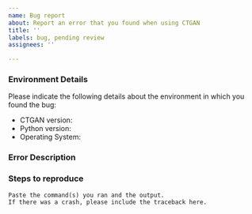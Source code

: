 ```yaml
---
name: Bug report
about: Report an error that you found when using CTGAN
title: ''
labels: bug, pending review
assignees: ''

---
```


### Environment Details

Please indicate the following details about the environment in which you found the bug:

* CTGAN version:
* Python version:
* Operating System:

### Error Description

<!--Replace this text with a description of what you were trying to get done.
Tell us what happened, what went wrong, and what you expected to happen.-->

### Steps to reproduce

<!--Replace this text with a description of the steps that anyone can follow to
reproduce the error. If the error happens only on a specific dataset, please
consider attaching some example data to the issue so that others can use it
to reproduce the error.-->

```
Paste the command(s) you ran and the output.
If there was a crash, please include the traceback here.
```
